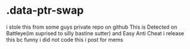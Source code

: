 # .data-ptr-swap
i stole this from some guys private repo on github
This is Detected on Battleye(im suprised to silly bastine sutter) and Easy Anti Cheat
i release this bc funny
i did not code this i post for mems
